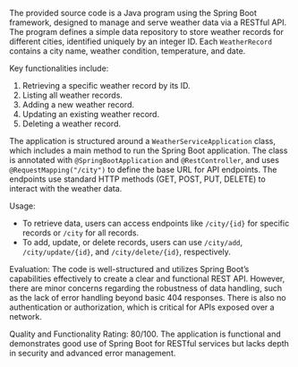The provided source code is a Java program using the Spring Boot framework, designed to manage and serve weather data via a RESTful API. The program defines a simple data repository to store weather records for different cities, identified uniquely by an integer ID. Each `WeatherRecord` contains a city name, weather condition, temperature, and date.

Key functionalities include:
1. Retrieving a specific weather record by its ID.
2. Listing all weather records.
3. Adding a new weather record.
4. Updating an existing weather record.
5. Deleting a weather record.

The application is structured around a `WeatherServiceApplication` class, which includes a main method to run the Spring Boot application. The class is annotated with `@SpringBootApplication` and `@RestController`, and uses `@RequestMapping("/city")` to define the base URL for API endpoints. The endpoints use standard HTTP methods (GET, POST, PUT, DELETE) to interact with the weather data.

Usage:
- To retrieve data, users can access endpoints like `/city/{id}` for specific records or `/city` for all records.
- To add, update, or delete records, users can use `/city/add`, `/city/update/{id}`, and `/city/delete/{id}`, respectively.

Evaluation:
The code is well-structured and utilizes Spring Boot’s capabilities effectively to create a clear and functional REST API. However, there are minor concerns regarding the robustness of data handling, such as the lack of error handling beyond basic 404 responses. There is also no authentication or authorization, which is critical for APIs exposed over a network.

Quality and Functionality Rating: 80/100. The application is functional and demonstrates good use of Spring Boot for RESTful services but lacks depth in security and advanced error management.
